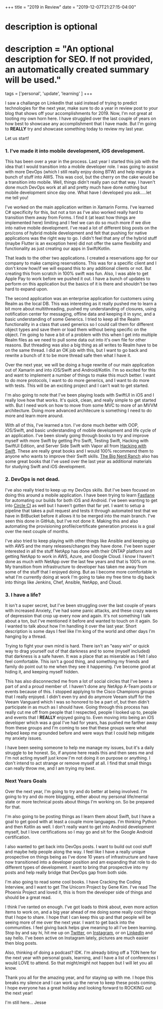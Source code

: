 +++
title = "2019 in Review"
date = "2019-12-07T21:27:15-04:00"

#
# description is optional
#
# description = "An optional description for SEO. If not provided, an automatically created summary will be used."

tags = ['personal', 'update', 'learning' ]
+++

I saw a challange on LinkedIn that said instead of trying to predict technologies for the next year, make sure to do a year in review post to your blog that shows off your accomplishments for 2019. Now, I'm not great at tooting my own horn here. I have struggled over the last couple of years on how best to showcase any accomplishment that I have made. But I'm going to <b>REALLY</b> try and showcase something today to review my last year.

Let us start!

### 1. I've made it into mobile development, iOS development.

This has been over a year in the process. Last year I started this job with the idea that I would transition into a mobile developer role. I was going to assist with more DevOps (which I still really enjoy doing BTW) and help migrate a bunch of stuff into AWS. This was cool, but the cherry on the cake would be a transition into mobile. Well, things didn't really pan out that way. I haven't done much DevOps work at all and pretty much have done nothing but mobile development since day one. What have I developed you ask.....let me tell you!

I've worked on the main application written in Xamarin Forms. I've learned C# specificity for this, but not a ton as I've also worked really hard to transition them away from Forms. I find it (at least how things are implemented here) limiting and I feel we can do so much more if we dive into native mobile development. I've read a lot of different blog posts on the pro/cons of hybrid mobile development and felt that pushing for native applications was the right way to go. I didn't feel that any of the hybrid stuff (maybe Flutter is an exception here) did not offer the same flexibility and functionality as just creating our apps in Swift/Kotlin.

That leads to the other two applications. I created a reservations app for our company to make camping reservations. This was for a specific client and I don't know how/if we will expand this to any additional clients or not. But creating this from scratch in 100% swift was fun. Also, I was able to get Apple Pay to work before we pushed it out. I have a bunch of updates to perform on this application but the basics of it is there and shouldn't be two hard to expand upon.

The second application was an enterprise application for customers using Realm as the local DB. This was interesting as it really pushed me to learn a bit more about multithreading, pushed my understanding of closures, using notification center for messaging, offline data and keeping it in sync, and a basic understanding of some Generics. I tried to keep all the Realm functionality in a class that used generics so I could call them for different object types and save them or load them without being specific on the object. I'm going to have a bit of a problem with this when I get into multiple Realm files as we need to pull some data out into it's own file for other reasons. But threading was also a big thing as all writes to Realm have to be on the same thread. I did an OK job with this, but I want to go back and rewrite a bunch of it to be more thread safe then what I have it.

Over the next year, we will be doing a huge rewrite of our main application out of Xamarin and into iOS/Swift and Android/Kotlin. I'm so excited for this and want to implement a number of things to make this much better. I want to do more protocols, I want to do more generics, and I want to do more with tests. This will be an exciting project and I can't wait to get started.

I'm also going to note that I've been playing loads with SwiftUI in iOS and I really love how that works. It's quick, clean, and really simple to get started with. But I need work on how to move from some MVC to more of an MVVM architecture. Doing more advanced architecure is something I need to do more and learn more around.

With all of this, I've learned a ton. I've done much better with OOP, iOS/Swift, and basic understanding of mobile development and life cycle of an application. I've been slowly going through books to try and improve myself with more Swift by getting Pro Swift, Testing Swift, Hacking with SwiftUI Edition, and Server Side Swift with Vapor all from <a href="https://www.hackingwithswift.com" target="blank">Hacking with Swift</a>. These are really great books and I would 100% recommend them to anyone who wants to improve their Swift skills. <a href="https://www.bignerdranch.com/books/" target="blank">The Big Nerd Ranch</a> also has some great books that I've used over the last year as additional materials for studying Swift and iOS development.

### 2. DevOps is not dead.

I've also really tried to keep up my DevOps skills. But I've been focused on doing this around a mobile application. I have been trying to learn <a href="https://fastlane.tools" target="blank">Fastlane</a> for automating our builds for both iOS and Android. I've been wanting to get into <a href="https://circleci.com" target="blank">Circle CI</a> as well but I haven't gotten that far yet. I want to setup a pipeline that takes a pull request and tests it through automated test that we have in BitBucket before it allows it to be merged into the main branch. I've seen this done in GitHub, but I've not done it. Making this and also automating the provisioning profile/certificate generation process is a goal over the next couple of months.

I've also tried to keep playing with other things like Ansible and keeping up with AWS and the many releases/changes they have done. I've been super interested in all the stuff NetApp has done with their ONTAP platform and getting NetApp to work in AWS, Azure, and Google Cloud. I know I haven't done as much with NetApp over the last few years and that is 100% on me. My transition from infrastructure to developer has taken me away from some of the stuff that I enjoyed doing. But as I become more comfortable in what I'm currently doing at work I'm going to take my free time to dig back into things like Jenkins, Chef, Ansible, NetApp, and Cloud.

### 3. I have a life?

It isn't a super secret, but I've been struggling over the last couple of years with increased Anxiety, I've had some panic attacks, and these crazy waves of depression that crop up every now and again. It's not something I talk about a ton, but I've mentioned it before and wanted to touch on it again. So I wanted to talk about how I'm handling it over the last year. Short description is some days I feel like I'm king of the world and other days I'm hanging by a thread.

Trying to fight your own mind is hard. There isn't an "easy win" or quick way to drag yourself out of that darkness and to some (myself included) that darkness is a safe haven. It was a place that as miserable as I felt I also feel comfortable. This isn't a good thing, and something my friends and family do point out to me when they see it happening. I've become good at hiding it, and keeping myself hidden.

This has also disconnected me from a lot of social circles that I've been a part of and a proud member of. I haven't done any NetApp A-Team posts or events because of this. I stopped applying to the Cisco Champions groups that I really enjoyed. I didn't even try and do anymore Veeam stuff for the Veeam Vanguard which I was so honored to be a part of, but then didn't participate in as much as I should have. Going through this process has really cut me off from people that I respected, people I looked up to, people and events that I <b>REALLY</b> enjoyed going to. Even moving into being an iOS developer which was a goal I've had for years, has pushed me farther away from these groups and I'm coming to see that these groups were what helped keep me grounded before and were ways that I could help mitigate my anxiety issues.

I have been seeing someone to help me manage my issues, but it's a daily struggle to be honest. So, if anyone here reads this and then sees me and I'm not acting myself just know I'm not doing it on purpose or anything. I don't intend to act strange or remove myself at all. I find that small things can really throw me, and I am trying my best.

### Next Years Goals

Over the next year, I'm going to try and do better at being involved. I'm going to try and do more blogging, either about my personal life/mental state or more technical posts about things I'm working on. So be prepared for that.

I'm also going to be posting things as I learn them about Swift, but I have a goal to get good with at least a couple more languages. I'm thinking Python and then Kotlin as well. I don't really want to get into Android development myself, but I love certifications so I may go and sit for the Google Android certification.

I also wanted to get back into DevOps posts. I want to build out cool stuff and maybe help people along the way. I feel like I have a really unique prospective on things being as I've done 10 years of infrastructure and have now transitioned into a developer position and am expanding that role to do different types of development. I want to bring that prospective into my posts and help really bridge that DevOps gap from both side.

I'm also going to read some cool books. I have Cracking the Coding Interview, and I want to get The Unicorn Project by Gene Kim. I've read The Phoenix Project and loved it, this is from the developer side of things and should be a great read.

I think I've ranted on enough. I've got loads to think about, even more action items to work on, and a big year ahead of me doing some really cool things that I hope to share. I hope that I can keep this up and that people will be seeing more of me over the next year. I want to get back into the communities. I feel giving back helps give meaning to all I've been learning. Stop by and say hi, hit me up on <a href="https://twitter.com/sockeyes51" target="blank">Twitter</a>, on <a href="https://www.instagram.com/jesse.c.anderson/" target="blank">Instagram</a>, or on <a href="https://www.linkedin.com/in/jessecanderson/" target="blank">LinkedIn</a> and say hello. I've been active on Instagram lately, pictures are much easier then blog posts.

Also, thinking of doing a podcast? IDK. I'm already biting off a TON here for the next year with personal goals, learning, and I have a list of conferences I would LOVE to attend. So that might/might not happen but I will let you all know.

Thank you all for the amazing year, and for staying up with me. I hope this breaks my silence and I can work up the nerve to keep these posts coming. I hope everyone has a great holiday and looking forward to ROCKING out the next year!

I'm still here...
Jesse
